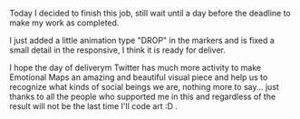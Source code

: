Today I decided to finish this job, still wait until a day before the deadline to make my work as completed.

I just added a little animation type "DROP" in the markers and is fixed a small detail in the responsive, I think it is ready for deliver.

I hope the day of deliverym Twitter has much more activity to make Emotional Maps an amazing and beautiful visual piece and help us to recognize what kinds of social beings we are, nothing more to say... just thanks to all the people who supported me in this and regardless of the result will not be the last time I'll code art :D .